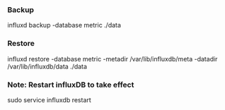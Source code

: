 ### Backup
influxd backup -database metric ./data
### Restore
influxd restore -database metric -metadir /var/lib/influxdb/meta -datadir /var/lib/influxdb/data ./data

### Note: Restart influxDB to take effect
sudo service influxdb restart
